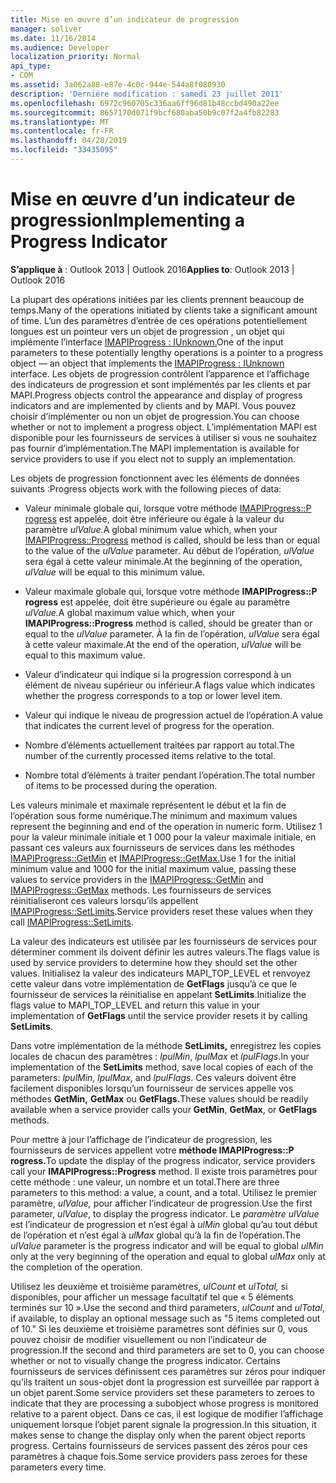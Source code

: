 ```yaml
---
title: Mise en œuvre d’un indicateur de progression
manager: soliver
ms.date: 11/16/2014
ms.audience: Developer
localization_priority: Normal
api_type:
- COM
ms.assetid: 3a062a88-e87e-4c0c-944e-544a8f080930
description: 'Derniére modification : samedi 23 juillet 2011'
ms.openlocfilehash: 6972c960705c336aa6ff96d81b48ccbd490a22ee
ms.sourcegitcommit: 8657170d071f9bcf680aba50b9c07f2a4fb82283
ms.translationtype: MT
ms.contentlocale: fr-FR
ms.lasthandoff: 04/28/2019
ms.locfileid: "33435095"
---
```

# <a name="implementing-a-progress-indicator"></a><span data-ttu-id="286b2-103">Mise en œuvre d’un indicateur de progression</span><span class="sxs-lookup"><span data-stu-id="286b2-103">Implementing a Progress Indicator</span></span>

  
  
<span data-ttu-id="286b2-104">**S’applique à** : Outlook 2013 | Outlook 2016</span><span class="sxs-lookup"><span data-stu-id="286b2-104">**Applies to**: Outlook 2013 | Outlook 2016</span></span> 
  
<span data-ttu-id="286b2-105">La plupart des opérations initiées par les clients prennent beaucoup de temps.</span><span class="sxs-lookup"><span data-stu-id="286b2-105">Many of the operations initiated by clients take a significant amount of time.</span></span> <span data-ttu-id="286b2-106">L’un des paramètres d’entrée de ces opérations potentiellement longues est un pointeur vers un objet de progression , un objet qui implémente l’interface [IMAPIProgress : IUnknown.](imapiprogressiunknown.md)</span><span class="sxs-lookup"><span data-stu-id="286b2-106">One of the input parameters to these potentially lengthy operations is a pointer to a progress object — an object that implements the [IMAPIProgress : IUnknown](imapiprogressiunknown.md) interface.</span></span> <span data-ttu-id="286b2-107">Les objets de progression contrôlent l’apparence et l’affichage des indicateurs de progression et sont implémentés par les clients et par MAPI.</span><span class="sxs-lookup"><span data-stu-id="286b2-107">Progress objects control the appearance and display of progress indicators and are implemented by clients and by MAPI.</span></span> <span data-ttu-id="286b2-108">Vous pouvez choisir d’implémenter ou non un objet de progression.</span><span class="sxs-lookup"><span data-stu-id="286b2-108">You can choose whether or not to implement a progress object.</span></span> <span data-ttu-id="286b2-109">L’implémentation MAPI est disponible pour les fournisseurs de services à utiliser si vous ne souhaitez pas fournir d’implémentation.</span><span class="sxs-lookup"><span data-stu-id="286b2-109">The MAPI implementation is available for service providers to use if you elect not to supply an implementation.</span></span> 
  
<span data-ttu-id="286b2-110">Les objets de progression fonctionnent avec les éléments de données suivants :</span><span class="sxs-lookup"><span data-stu-id="286b2-110">Progress objects work with the following pieces of data:</span></span>
  
- <span data-ttu-id="286b2-111">Valeur minimale globale qui, lorsque votre méthode [IMAPIProgress::P rogress](imapiprogress-progress.md) est appelée, doit être inférieure ou égale à la valeur du paramètre _ulValue._</span><span class="sxs-lookup"><span data-stu-id="286b2-111">A global minimum value which, when your [IMAPIProgress::Progress](imapiprogress-progress.md) method is called, should be less than or equal to the value of the  _ulValue_ parameter.</span></span> <span data-ttu-id="286b2-112">Au début de l’opération,  _ulValue_ sera égal à cette valeur minimale.</span><span class="sxs-lookup"><span data-stu-id="286b2-112">At the beginning of the operation,  _ulValue_ will be equal to this minimum value.</span></span> 
    
- <span data-ttu-id="286b2-113">Valeur maximale globale qui, lorsque votre méthode **IMAPIProgress::P rogress** est appelée, doit être supérieure ou égale au paramètre _ulValue._</span><span class="sxs-lookup"><span data-stu-id="286b2-113">A global maximum value which, when your **IMAPIProgress::Progress** method is called, should be greater than or equal to the  _ulValue_ parameter.</span></span> <span data-ttu-id="286b2-114">À la fin de l’opération,  _ulValue_ sera égal à cette valeur maximale.</span><span class="sxs-lookup"><span data-stu-id="286b2-114">At the end of the operation,  _ulValue_ will be equal to this maximum value.</span></span> 
    
- <span data-ttu-id="286b2-115">Valeur d’indicateur qui indique si la progression correspond à un élément de niveau supérieur ou inférieur.</span><span class="sxs-lookup"><span data-stu-id="286b2-115">A flags value which indicates whether the progress corresponds to a top or lower level item.</span></span>
    
- <span data-ttu-id="286b2-116">Valeur qui indique le niveau de progression actuel de l’opération.</span><span class="sxs-lookup"><span data-stu-id="286b2-116">A value that indicates the current level of progress for the operation.</span></span>
    
- <span data-ttu-id="286b2-117">Nombre d’éléments actuellement traitées par rapport au total.</span><span class="sxs-lookup"><span data-stu-id="286b2-117">The number of the currently processed items relative to the total.</span></span>
    
- <span data-ttu-id="286b2-118">Nombre total d’éléments à traiter pendant l’opération.</span><span class="sxs-lookup"><span data-stu-id="286b2-118">The total number of items to be processed during the operation.</span></span>
    
<span data-ttu-id="286b2-119">Les valeurs minimale et maximale représentent le début et la fin de l’opération sous forme numérique.</span><span class="sxs-lookup"><span data-stu-id="286b2-119">The minimum and maximum values represent the beginning and end of the operation in numeric form.</span></span> <span data-ttu-id="286b2-120">Utilisez 1 pour la valeur minimale initiale et 1 000 pour la valeur maximale initiale, en passant ces valeurs aux fournisseurs de services dans les méthodes [IMAPIProgress::GetMin](imapiprogress-getmin.md) et [IMAPIProgress::GetMax.](imapiprogress-getmax.md)</span><span class="sxs-lookup"><span data-stu-id="286b2-120">Use 1 for the initial minimum value and 1000 for the initial maximum value, passing these values to service providers in the [IMAPIProgress::GetMin](imapiprogress-getmin.md) and [IMAPIProgress::GetMax](imapiprogress-getmax.md) methods.</span></span> <span data-ttu-id="286b2-121">Les fournisseurs de services réinitialiseront ces valeurs lorsqu’ils appellent [IMAPIProgress::SetLimits](imapiprogress-setlimits.md).</span><span class="sxs-lookup"><span data-stu-id="286b2-121">Service providers reset these values when they call [IMAPIProgress::SetLimits](imapiprogress-setlimits.md).</span></span> 
  
<span data-ttu-id="286b2-122">La valeur des indicateurs est utilisée par les fournisseurs de services pour déterminer comment ils doivent définir les autres valeurs.</span><span class="sxs-lookup"><span data-stu-id="286b2-122">The flags value is used by service providers to determine how they should set the other values.</span></span> <span data-ttu-id="286b2-123">Initialisez la valeur des indicateurs MAPI_TOP_LEVEL et renvoyez cette valeur dans votre implémentation de **GetFlags** jusqu’à ce que le fournisseur de services la réinitialise en appelant **SetLimits**.</span><span class="sxs-lookup"><span data-stu-id="286b2-123">Initialize the flags value to MAPI_TOP_LEVEL and return this value in your implementation of **GetFlags** until the service provider resets it by calling **SetLimits**.</span></span> 
  
<span data-ttu-id="286b2-124">Dans votre implémentation de la méthode **SetLimits,** enregistrez les copies locales de chacun des paramètres :  _lpulMin_,  _lpulMax_ et  _lpulFlags_.</span><span class="sxs-lookup"><span data-stu-id="286b2-124">In your implementation of the **SetLimits** method, save local copies of each of the parameters:  _lpulMin_,  _lpulMax_, and  _lpulFlags_.</span></span> <span data-ttu-id="286b2-125">Ces valeurs doivent être facilement disponibles lorsqu’un fournisseur de services appelle vos méthodes **GetMin,** **GetMax** ou **GetFlags.**</span><span class="sxs-lookup"><span data-stu-id="286b2-125">These values should be readily available when a service provider calls your **GetMin**, **GetMax**, or **GetFlags** methods.</span></span> 
  
<span data-ttu-id="286b2-126">Pour mettre à jour l’affichage de l’indicateur de progression, les fournisseurs de services appellent votre **méthode IMAPIProgress::P rogress.**</span><span class="sxs-lookup"><span data-stu-id="286b2-126">To update the display of the progress indicator, service providers call your **IMAPIProgress::Progress** method.</span></span> <span data-ttu-id="286b2-127">Il existe trois paramètres pour cette méthode : une valeur, un nombre et un total.</span><span class="sxs-lookup"><span data-stu-id="286b2-127">There are three parameters to this method: a value, a count, and a total.</span></span> <span data-ttu-id="286b2-128">Utilisez le premier paramètre,  _ulValue,_ pour afficher l’indicateur de progression.</span><span class="sxs-lookup"><span data-stu-id="286b2-128">Use the first parameter,  _ulValue_, to display the progress indicator.</span></span> <span data-ttu-id="286b2-129">Le  _paramètre ulValue_ est l’indicateur de progression et n’est égal à  _ulMin_ global qu’au tout début de l’opération et n’est égal à  _ulMax_ global qu’à la fin de l’opération.</span><span class="sxs-lookup"><span data-stu-id="286b2-129">The  _ulValue_ parameter is the progress indicator and will be equal to global  _ulMin_ only at the very beginning of the operation and equal to global  _ulMax_ only at the completion of the operation.</span></span> 
  
<span data-ttu-id="286b2-130">Utilisez les deuxième et troisième paramètres,  _ulCount_ et  _ulTotal,_ si disponibles, pour afficher un message facultatif tel que « 5 éléments terminés sur 10 ».</span><span class="sxs-lookup"><span data-stu-id="286b2-130">Use the second and third parameters,  _ulCount_ and  _ulTotal_, if available, to display an optional message such as "5 items completed out of 10."</span></span> <span data-ttu-id="286b2-131">Si les deuxième et troisième paramètres sont définies sur 0, vous pouvez choisir de modifier visuellement ou non l’indicateur de progression.</span><span class="sxs-lookup"><span data-stu-id="286b2-131">If the second and third parameters are set to 0, you can choose whether or not to visually change the progress indicator.</span></span> <span data-ttu-id="286b2-132">Certains fournisseurs de services définissent ces paramètres sur zéros pour indiquer qu’ils traitent un sous-objet dont la progression est surveillée par rapport à un objet parent.</span><span class="sxs-lookup"><span data-stu-id="286b2-132">Some service providers set these parameters to zeroes to indicate that they are processing a subobject whose progress is monitored relative to a parent object.</span></span> <span data-ttu-id="286b2-133">Dans ce cas, il est logique de modifier l’affichage uniquement lorsque l’objet parent signale la progression.</span><span class="sxs-lookup"><span data-stu-id="286b2-133">In this situation, it makes sense to change the display only when the parent object reports progress.</span></span> <span data-ttu-id="286b2-134">Certains fournisseurs de services passent des zéros pour ces paramètres à chaque fois.</span><span class="sxs-lookup"><span data-stu-id="286b2-134">Some service providers pass zeroes for these parameters every time.</span></span> 
  

